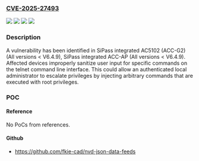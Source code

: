 ### [CVE-2025-27493](https://cve.mitre.org/cgi-bin/cvename.cgi?name=CVE-2025-27493)
![](https://img.shields.io/static/v1?label=Product&message=SiPass%20integrated%20AC5102%20(ACC-G2)&color=blue)
![](https://img.shields.io/static/v1?label=Product&message=SiPass%20integrated%20ACC-AP&color=blue)
![](https://img.shields.io/static/v1?label=Version&message=0%3C%20V6.4.9%20&color=brighgreen)
![](https://img.shields.io/static/v1?label=Vulnerability&message=CWE-20%3A%20Improper%20Input%20Validation&color=brighgreen)

### Description

A vulnerability has been identified in SiPass integrated AC5102 (ACC-G2) (All versions < V6.4.9), SiPass integrated ACC-AP (All versions < V6.4.9). Affected devices improperly sanitize user input for specific commands on the telnet command line interface. This could allow an authenticated local administrator to escalate privileges by injecting arbitrary commands that are executed with root privileges.

### POC

#### Reference
No PoCs from references.

#### Github
- https://github.com/fkie-cad/nvd-json-data-feeds


